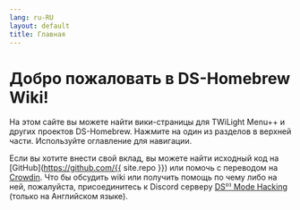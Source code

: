 ```yaml
---
lang: ru-RU
layout: default
title: Главная
---
```


# Добро пожаловать в DS-Homebrew Wiki!

На этом сайте вы можете найти вики-страницы для TWiLight Menu++ и других проектов DS-Homebrew. Нажмите на один из разделов в верхней части. Используйте оглавление для навигации.

Если вы хотите внести свой вклад, вы можете найти исходный код на [GitHub](https://github.com/{{ site.repo }}) или помочь с переводом на [Crowdin](https://crowdin.com/project/ds-homebrew-wiki). Что бы обсудить wiki или получить помощь по чему либо на ней, пожалуйста, присоединитесь к Discord серверу [DS⁽ⁱ⁾ Mode Hacking](https://ds-homebrew.com/discord) (только на Английском языке).
